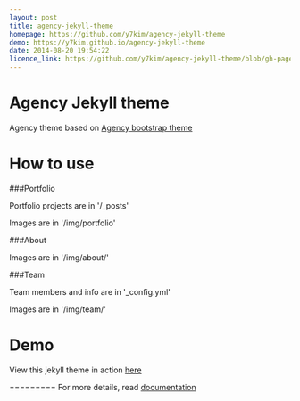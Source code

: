 ```yaml
---
layout: post
title: agency-jekyll-theme
homepage: https://github.com/y7kim/agency-jekyll-theme
demo: https://y7kim.github.io/agency-jekyll-theme
date: 2014-08-20 19:54:22
licence_link: https://github.com/y7kim/agency-jekyll-theme/blob/gh-pages/LICENSE
---
```

Agency Jekyll theme
====================

Agency theme based on [Agency bootstrap theme ](http://startbootstrap.com/templates/agency/)

# How to use

###Portfolio 

Portfolio projects are in '/_posts'

Images are in '/img/portfolio'

###About

Images are in '/img/about/'

###Team

Team members and info are in '_config.yml'

Images are in '/img/team/'


# Demo

View this jekyll theme in action [here](https://y7kim.github.io/agency-jekyll-theme)

=========
For more details, read [documentation](http://jekyllrb.com/)


